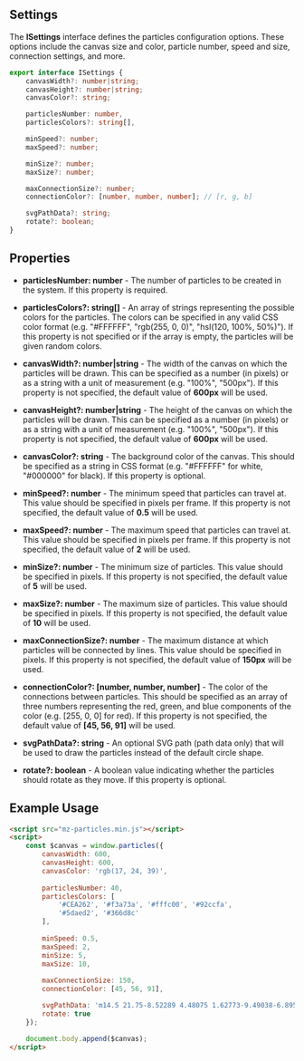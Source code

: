 ## Settings

The **ISettings** interface defines the particles configuration options. These options include the canvas size and color, particle number, speed and size, connection settings, and more.

```ts
export interface ISettings {
    canvasWidth?: number|string;
    canvasHeight?: number|string;
    canvasColor?: string;

    particlesNumber: number,
    particlesColors?: string[],

    minSpeed?: number;
    maxSpeed?: number;

    minSize?: number;
    maxSize?: number;

    maxConnectionSize?: number;
    connectionColor?: [number, number, number]; // [r, g, b]

    svgPathData?: string;
    rotate?: boolean;
}
```

## Properties

- **particlesNumber: number** - The number of particles to be created in the system. If this property is required.

- **particlesColors?: string[]** - An array of strings representing the possible colors for the particles. The colors can be specified in any valid CSS color format (e.g. "#FFFFFF", "rgb(255, 0, 0)", "hsl(120, 100%, 50%)"). If this property is not specified or if the array is empty, the particles will be given random colors.

- **canvasWidth?: number|string** - The width of the canvas on which the particles will be drawn. This can be specified as a number (in pixels) or as a string with a unit of measurement (e.g. "100%", "500px"). If this property is not specified, the default value of **600px** will be used.

- **canvasHeight?: number|string** - The height of the canvas on which the particles will be drawn. This can be specified as a number (in pixels) or as a string with a unit of measurement (e.g. "100%", "500px"). If this property is not specified, the default value of **600px** will be used.

- **canvasColor?: string** - The background color of the canvas. This should be specified as a string in CSS format (e.g. "#FFFFFF" for white, "#000000" for black). If this property is optional.

- **minSpeed?: number** - The minimum speed that particles can travel at. This value should be specified in pixels per frame. If this property is not specified, the default value of **0.5** will be used.

- **maxSpeed?: number** - The maximum speed that particles can travel at. This value should be specified in pixels per frame. If this property is not specified, the default value of **2** will be used.

- **minSize?: number** - The minimum size of particles. This value should be specified in pixels. If this property is not specified, the default value of **5** will be used.

- **maxSize?: number** - The maximum size of particles. This value should be specified in pixels. If this property is not specified, the default value of **10** will be used.

- **maxConnectionSize?: number** - The maximum distance at which particles will be connected by lines. This value should be specified in pixels. If this property is not specified, the default value of **150px** will be used.

- **connectionColor?: [number, number, number]** - The color of the connections between particles. This should be specified as an array of three numbers representing the red, green, and blue components of the color (e.g. [255, 0, 0] for red). If this property is not specified, the default value of **[45, 56, 91]** will be used.

- **svgPathData?: string** - An optional SVG path (path data only) that will be used to draw the particles instead of the default circle shape.

- **rotate?: boolean** - A boolean value indicating whether the particles should rotate as they move. If this property is optional.

## Example Usage

```html
<script src="mz-particles.min.js"></script>
<script>
    const $canvas = window.particles({
        canvasWidth: 600,
        canvasHeight: 600,
        canvasColor: 'rgb(17, 24, 39)',
        
        particlesNumber: 40,
        particlesColors: [
            '#CEA262', '#f3a73a', '#fffc00', '#92ccfa',
            '#5daed2', '#366d8c'
        ],
        
        minSpeed: 0.5,
        maxSpeed: 2,
        minSize: 5,
        maxSize: 10,
        
        maxConnectionSize: 150,
        connectionColor: [45, 56, 91],

        svgPathData: 'm14.5 21.75-8.52289 4.48075 1.62773-9.49038-6.89516-6.72112 9.52888-1.38462L14.5 0l4.26144 8.63463 9.52888 1.38462-6.89516 6.72112 1.62773 9.49038z',
        rotate: true
    });

    document.body.append($canvas);
</script>
```